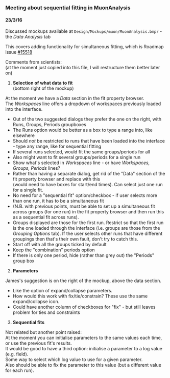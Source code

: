 ### Meeting about sequential fitting in MuonAnalysis ###
#### 23/3/16 ####

Discussed mockups available at `Design/Mockups/muon/MuonAnalysis.bmpr` - the _Data Analysis_ tab

This covers adding functionality for simultaneous fitting, which is Roadmap issue [#15518](https://github.com/mantidproject/mantid/issues/15518)

Comments from scientists:  
(at the moment just copied into this file, I will restructure them better later on)

1. **Selection of what data to fit**  
  (bottom right of the mockup)

  At the moment we have a _Data_ section in the fit property browser.  
  The _Workspaces_ line offers a dropdown of workspaces previously loaded into the interface.

  - Out of the two suggested dialogs they prefer the one on the right, with Runs, Groups, Periods groupboxes
  - The Runs option would be better as a box to type a range into, like elsewhere
  - Should *not* be restricted to runs that have been loaded into the interface - type any range, like for sequential fitting
  - If several runs selected, would fit the same groups/periods for all
  - Also might want to fit several groups/periods for a single run
  - Show what's selected in _Workspaces_ line - or have *Workspaces, Groups, Periods* lines?
  - Rather than having a separate dialog, get rid of the "Data" section of the fit property browser and replace with this  
  (would need to have boxes for start/end times). Can select just one run for a single fit.
  - No need for a "sequential fit" option/checkbox - if user selects more than one run, it has to be a simultaneous fit
  - (N.B. with previous points, must be able to set up a simultaneous fit across groups (for one run) in the fit property browser and then run this as a sequential fit across runs).
  - Groups displayed are those for the first run. Restrict so that the first run is the one loaded through the interface (i.e. groups are those from the _Grouping Options_ tab). If the user selects other runs that have different groupings then that's their own fault, don't try to catch this. 
  - Start off with all the groups ticked by default
  - Keep the "combination" periods option
  - If there is only one period, hide (rather than grey out) the "Periods" group box
  
2. **Parameters**  

  James's suggestion is on the right of the mockup, above the data section.

  - Like the option of expand/collapse parameters. 
  - How would this work with fix/tie/constrain? These use the same expand/collapse icon.
  - Could have another column of checkboxes for "fix" - but still leaves problem for ties and constraints

3. **Sequential fits**

  Not related but another point raised:  
  At the moment you can initialise parameters to the same values each time, or use the previous fit's results.  
  It would be good to have a third option: initialise a parameter to a log value (e.g. field).  
  Some way to select which log value to use for a given parameter.  
  Also should be able to fix the parameter to this value (but a different value for each run).
  

